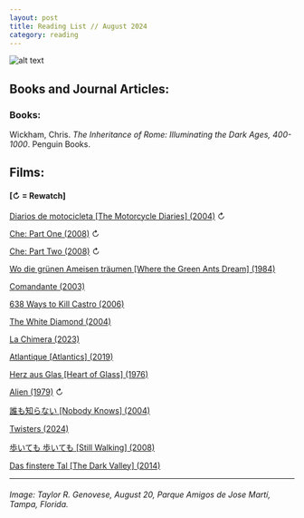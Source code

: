 ```yaml
---
layout: post
title: Reading List // August 2024
category: reading
---
```


![alt text](https://trgenovese.github.io/blog/images/aug24reading.jpg)

## Books and Journal Articles:

### Books:
Wickham, Chris. *The Inheritance of Rome: Illuminating the Dark Ages, 400-1000*. Penguin Books.

## Films:
#### [↻ = Rewatch]

[Diarios de motocicleta [The Motorcycle Diaries] (2004)](https://letterboxd.com/trgenovese/film/the-motorcycle-diaries/1/) ↻

[Che: Part One (2008)](https://boxd.it/71Sny9) ↻

[Che: Part Two (2008)](https://letterboxd.com/trgenovese/film/che-part-two/2/) ↻

[Wo die grünen Ameisen träumen [Where the Green Ants Dream] (1984)](https://letterboxd.com/trgenovese/film/where-the-green-ants-dream/)

[Comandante (2003)](https://letterboxd.com/trgenovese/film/comandante/)

[638 Ways to Kill Castro (2006)](https://letterboxd.com/trgenovese/film/638-ways-to-kill-castro/)

[The White Diamond (2004)](https://boxd.it/75XoLp)

[La Chimera (2023)](https://boxd.it/77afOz)

[Atlantique [Atlantics] (2019)](https://letterboxd.com/trgenovese/film/atlantics-2019/)

[Herz aus Glas [Heart of Glass] (1976)](https://letterboxd.com/trgenovese/film/heart-of-glass/)

[Alien (1979)](https://boxd.it/7avnLn) ↻

[誰も知らない [Nobody Knows] (2004)](https://letterboxd.com/trgenovese/film/nobody-knows/)

[Twisters (2024)](https://boxd.it/7bBktV)

[歩いても 歩いても [Still Walking] (2008)](https://letterboxd.com/trgenovese/film/still-walking/)

[Das finstere Tal [The Dark Valley] (2014)](https://letterboxd.com/trgenovese/film/the-dark-valley/)

___
###### Image: Taylor R. Genovese, August 20, Parque Amigos de Jose Martí, Tampa, Florida.
